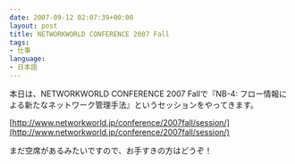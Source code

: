 ```yaml
---
date: 2007-09-12 02:07:39+00:00
layout: post
title: NETWORKWORLD CONFERENCE 2007 Fall
tags:
- 仕事
language:
- 日本語
---
```


本日は、NETWORKWORLD CONFERENCE 2007 Fallで『NB-4: フロー情報による新たなネットワーク管理手法』というセッションをやってきます。

[http://www.networkworld.jp/conference/2007fall/session/](http://www.networkworld.jp/conference/2007fall/session/)

まだ空席があるみたいですので、お手すきの方はどうぞ！
